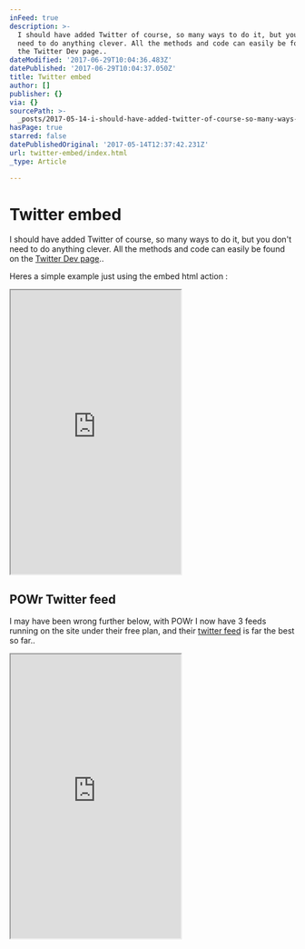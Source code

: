 ```yaml
---
inFeed: true
description: >-
  I should have added Twitter of course, so many ways to do it, but you don’t
  need to do anything clever. All the methods and code can easily be found on
  the Twitter Dev page..
dateModified: '2017-06-29T10:04:36.483Z'
datePublished: '2017-06-29T10:04:37.050Z'
title: Twitter embed
author: []
publisher: {}
via: {}
sourcePath: >-
  _posts/2017-05-14-i-should-have-added-twitter-of-course-so-many-ways-to-do-it.md
hasPage: true
starred: false
datePublishedOriginal: '2017-05-14T12:37:42.231Z'
url: twitter-embed/index.html
_type: Article

---
```

# Twitter embed

I should have added Twitter of course, so many ways to do it, but you don't need to do anything clever. All the methods and code can easily be found on the [Twitter Dev page][0]..

Heres a simple example just using the embed html action :

<iframe src="https://the-grid.github.io/ed-userhtml/?g=eJxNzEsOwjAMRdGtWJ43niKUZAVswnJdGtSf4ocqdo8QDBhf3ZOVbNGIwjgb4H1AW31pmzPN3afCM3DEVeTXk-2rNB3duN4UHiCc7oiUsmilHNbbAdJ4bUbRrbDIsSimva_pHznbeP98j2CyWXs4Cj8xDReuWb5MfQMBzDjk" height="500" style=""></iframe>

## POWr Twitter feed

I may have been wrong further below, with POWr I now have 3 feeds running on the site under their free plan, and their [twitter feed][1] is far the best so far..

<iframe src="https://the-grid.github.io/ed-userhtml/?g=eJwlzEEOwiAQQNG9p5jMnmJJqWkCXMU0MEYMWgKTYm_fVld_9b6pvsTMUIu3KGVrrctLK11c5K-vikBfpvKZk-Atk8UnvxM6I__SwQVMiCv4NNdq8VSCW-TDiAdRQIjB4qiVUldF936Yhtuo-0mfjwO6HbI_Krs" height="500" style=""></iframe>



[0]: https://dev.twitter.com/web/embedded-timelines
[1]: https://www.powr.io/plugins/twitter-feed/standalone?id=9782978&